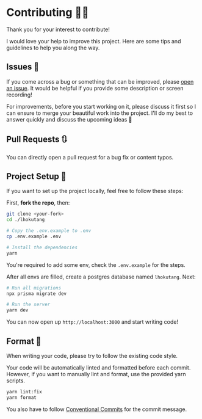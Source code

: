 # Contributing 👨‍💻

Thank you for your interest to contribute!

I would love your help to improve this project. Here are some tips and guidelines to help you along the way.

## Issues 🐞

If you come across a bug or something that can be improved, please [open an issue](https://github.com/theodorusclarence/lhokutang/issues). It would be helpful if you provide some description or screen recording!

For improvements, before you start working on it, please discuss it first so I can ensure to merge your beautiful work into the project. I'll do my best to answer quickly and discuss the upcoming ideas 🙌

## Pull Requests 🔃

You can directly open a pull request for a bug fix or content typos.

## Project Setup 🔧

If you want to set up the project locally, feel free to follow these steps:

First, **fork the repo**, then:

```sh
git clone <your-fork>
cd ./lhokutang

# Copy the .env.example to .env
cp .env.example .env

# Install the dependencies
yarn
```

You're required to add some env, check the `.env.example` for the steps.

After all envs are filled, create a postgres database named `lhokutang`. Next:

```sh
# Run all migrations
npx prisma migrate dev

# Run the server
yarn dev
```

You can now open up `http://localhost:3000` and start writing code!

## Format 💅

When writing your code, please try to follow the existing code style.

Your code will be automatically linted and formatted before each commit. However, if you want to manually lint and format, use the provided yarn scripts.

```sh
yarn lint:fix
yarn format
```

You also have to follow [Conventional Commits](https://www.conventionalcommits.org/en/v1.0.0/) for the commit message.
